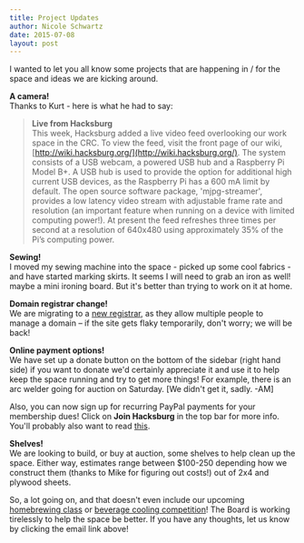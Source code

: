 ```yaml
---
title: Project Updates
author: Nicole Schwartz
date: 2015-07-08
layout: post
---
```


I wanted to let you all know some projects that are happening in / for the space and ideas we are kicking around.

**A camera!**  
Thanks to Kurt - here is what he had to say:  
> **Live from Hacksburg**  
> This week, Hacksburg added a live video feed overlooking our work space in the CRC. To view the feed, visit the front page of our wiki, [http://wiki.hacksburg.org/](http://wiki.hacksburg.org/). The system consists of a USB webcam, a powered USB hub and a Raspberry Pi Model B+. A USB hub is used to provide the option for additional high current USB devices, as the Raspberry Pi has a 600 mA limit by default. The open source software package, 'mjpg-streamer', provides a low latency video stream with adjustable frame rate and resolution (an important feature when running on a device with limited computing power!). At present the feed refreshes three times per second at a resolution of 640x480 using approximately 35% of the Pi’s computing power. 

**Sewing!**  
I moved my sewing machine into the space - picked up some cool fabrics - and have started marking skirts. It seems I will need to grab an iron as well! maybe a mini ironing board. But it's better than trying to work on it at home.

**Domain registrar change!**  
We are migrating to a [new registrar](https://www.gandi.net/), as they allow multiple people to manage a domain – if the site gets flaky temporarily, don't worry; we will be back!

**Online payment options!**  
We have set up a donate button on the bottom of the sidebar (right hand side) if you want to donate we'd certainly appreciate it and use it to help keep the space running and try to get more things! For example, there is an arc welder going for auction on Saturday. [We didn't get it, sadly. -AM]

Also, you can now sign up for recurring PayPal payments for your membership dues! Click on **Join Hacksburg** in the top bar for more info. You'll probably also want to read [this](http://wiki.hacksburg.org/membership_steps).

**Shelves!**  
We are looking to build, or buy at auction, some shelves to help clean up the space. Either way, estimates range between $100-250 depending how we construct them (thanks to Mike for figuring out costs!) out of 2x4 and plywood sheets.

So, a lot going on, and that doesn't even include our upcoming [homebrewing class](https://www.eventbrite.com/e/how-to-homebrew-tickets-17429639521) or [beverage cooling competition](http://wiki.hacksburg.org/beverage_cooling_competition)! The Board is working tirelessly to help the space be better. If you have any thoughts, let us know by clicking the email link above!